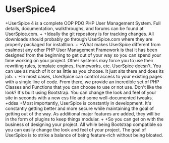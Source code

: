 # UserSpice4
 +UserSpice 4 is a complete OOP PDO PHP User Management System.  Full details, documentation, walkthroughs, and forums can be found at UserSpice.com.
 +
 +Ideally the git repository is for tracking changes.  All downloads should probably go through UserSpice.com where they are properly packaged for installtion. 
 +
 +What makes UserSpice different from csalmost any other PHP User Management Framework is that it has been designed from the beginning to get out of your way so you can spend your time working on your project. Other systems may force you to use their rewriting rules, template engines, frameworks, etc. UserSpice doesn't. You can use as much of it or as little as you choose. It just sits there and does its job.
 +
 +In most cases, UserSpice can control access to your existing pages with a single line of code. From there, we provide an incredible set of PHP Classes and Functions that you can choose to use or not use. Don't like the look? It's built using Bootstrap. You can change the look and feel of your site in seconds with a new css file and some well-documented tweaks.
 +ddsa
 +Most importantly, UserSpice is constantly in development. It's constantly getting better and more secure while maintaining the goal of getting out of the way. As additional major features are added, they will be in the form of plugins to keep things modular.
 +
 +So you can get on with the business of designing your project. All while being Bootstrap compatible so you can easily change the look and feel of your project. The goal of UserSpice is to strike a balance of being feature-rich without being bloated.
